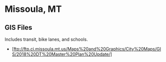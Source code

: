# Missoula, MT

## GIS Files
Includes transit, bike lanes, and schools.

* [ftp://ftp.ci.missoula.mt.us/Maps%20and%20Graphics/City%20Maps/GIS/2018%20DT%20Master%20Plan%20Update/]
